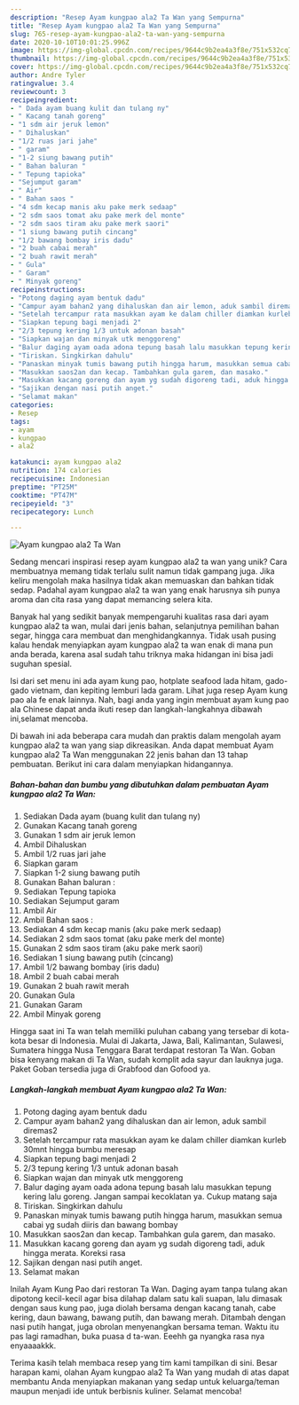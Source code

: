 ```yaml
---
description: "Resep Ayam kungpao ala2 Ta Wan yang Sempurna"
title: "Resep Ayam kungpao ala2 Ta Wan yang Sempurna"
slug: 765-resep-ayam-kungpao-ala2-ta-wan-yang-sempurna
date: 2020-10-10T10:01:25.996Z
image: https://img-global.cpcdn.com/recipes/9644c9b2ea4a3f8e/751x532cq70/ayam-kungpao-ala2-ta-wan-foto-resep-utama.jpg
thumbnail: https://img-global.cpcdn.com/recipes/9644c9b2ea4a3f8e/751x532cq70/ayam-kungpao-ala2-ta-wan-foto-resep-utama.jpg
cover: https://img-global.cpcdn.com/recipes/9644c9b2ea4a3f8e/751x532cq70/ayam-kungpao-ala2-ta-wan-foto-resep-utama.jpg
author: Andre Tyler
ratingvalue: 3.4
reviewcount: 3
recipeingredient:
- " Dada ayam buang kulit dan tulang ny"
- " Kacang tanah goreng"
- "1 sdm air jeruk lemon"
- " Dihaluskan"
- "1/2 ruas jari jahe"
- " garam"
- "1-2 siung bawang putih"
- " Bahan baluran "
- " Tepung tapioka"
- "Sejumput garam"
- " Air"
- " Bahan saos "
- "4 sdm kecap manis aku pake merk sedaap"
- "2 sdm saos tomat aku pake merk del monte"
- "2 sdm saos tiram aku pake merk saori"
- "1 siung bawang putih cincang"
- "1/2 bawang bombay iris dadu"
- "2 buah cabai merah"
- "2 buah rawit merah"
- " Gula"
- " Garam"
- " Minyak goreng"
recipeinstructions:
- "Potong daging ayam bentuk dadu"
- "Campur ayam bahan2 yang dihaluskan dan air lemon, aduk sambil diremas2"
- "Setelah tercampur rata masukkan ayam ke dalam chiller diamkan kurleb 30mnt hingga bumbu meresap"
- "Siapkan tepung bagi menjadi 2"
- "2/3 tepung kering 1/3 untuk adonan basah"
- "Siapkan wajan dan minyak utk menggoreng"
- "Balur daging ayam oada adona tepung basah lalu masukkan tepung kering lalu goreng. Jangan sampai kecoklatan ya. Cukup matang saja"
- "Tiriskan. Singkirkan dahulu"
- "Panaskan minyak tumis bawang putih hingga harum, masukkan semua cabai yg sudah diiris dan bawang bombay"
- "Masukkan saos2an dan kecap. Tambahkan gula garem, dan masako."
- "Masukkan kacang goreng dan ayam yg sudah digoreng tadi, aduk hingga merata. Koreksi rasa"
- "Sajikan dengan nasi putih anget."
- "Selamat makan"
categories:
- Resep
tags:
- ayam
- kungpao
- ala2

katakunci: ayam kungpao ala2 
nutrition: 174 calories
recipecuisine: Indonesian
preptime: "PT25M"
cooktime: "PT47M"
recipeyield: "3"
recipecategory: Lunch

---
```



![Ayam kungpao ala2 Ta Wan](https://img-global.cpcdn.com/recipes/9644c9b2ea4a3f8e/751x532cq70/ayam-kungpao-ala2-ta-wan-foto-resep-utama.jpg)

Sedang mencari inspirasi resep ayam kungpao ala2 ta wan yang unik? Cara membuatnya memang tidak terlalu sulit namun tidak gampang juga. Jika keliru mengolah maka hasilnya tidak akan memuaskan dan bahkan tidak sedap. Padahal ayam kungpao ala2 ta wan yang enak harusnya sih punya aroma dan cita rasa yang dapat memancing selera kita.

Banyak hal yang sedikit banyak mempengaruhi kualitas rasa dari ayam kungpao ala2 ta wan, mulai dari jenis bahan, selanjutnya pemilihan bahan segar, hingga cara membuat dan menghidangkannya. Tidak usah pusing kalau hendak menyiapkan ayam kungpao ala2 ta wan enak di mana pun anda berada, karena asal sudah tahu triknya maka hidangan ini bisa jadi suguhan spesial.

Isi dari set menu ini ada ayam kung pao, hotplate seafood lada hitam, gado-gado vietnam, dan kepiting lemburi lada garam. Lihat juga resep Ayam kung pao ala fe enak lainnya. Nah, bagi anda yang ingin membuat ayam kung pao ala Chinese dapat anda ikuti resep dan langkah-langkahnya dibawah ini,selamat mencoba.


Di bawah ini ada beberapa cara mudah dan praktis dalam mengolah ayam kungpao ala2 ta wan yang siap dikreasikan. Anda dapat membuat Ayam kungpao ala2 Ta Wan menggunakan 22 jenis bahan dan 13 tahap pembuatan. Berikut ini cara dalam menyiapkan hidangannya.

<!--inarticleads1-->

##### Bahan-bahan dan bumbu yang dibutuhkan dalam pembuatan Ayam kungpao ala2 Ta Wan:

1. Sediakan  Dada ayam (buang kulit dan tulang ny)
1. Gunakan  Kacang tanah goreng
1. Gunakan 1 sdm air jeruk lemon
1. Ambil  Dihaluskan
1. Ambil 1/2 ruas jari jahe
1. Siapkan  garam
1. Siapkan 1-2 siung bawang putih
1. Gunakan  Bahan baluran :
1. Sediakan  Tepung tapioka
1. Sediakan Sejumput garam
1. Ambil  Air
1. Ambil  Bahan saos :
1. Sediakan 4 sdm kecap manis (aku pake merk sedaap)
1. Sediakan 2 sdm saos tomat (aku pake merk del monte)
1. Gunakan 2 sdm saos tiram (aku pake merk saori)
1. Sediakan 1 siung bawang putih (cincang)
1. Ambil 1/2 bawang bombay (iris dadu)
1. Ambil 2 buah cabai merah
1. Gunakan 2 buah rawit merah
1. Gunakan  Gula
1. Gunakan  Garam
1. Ambil  Minyak goreng


Hingga saat ini Ta wan telah memiliki puluhan cabang yang tersebar di kota-kota besar di Indonesia. Mulai di Jakarta, Jawa, Bali, Kalimantan, Sulawesi, Sumatera hingga Nusa Tenggara Barat terdapat restoran Ta Wan. Goban bisa kenyang makan di Ta Wan, sudah komplit ada sayur dan lauknya juga. Paket Goban tersedia juga di Grabfood dan Gofood ya. 

<!--inarticleads2-->

##### Langkah-langkah membuat Ayam kungpao ala2 Ta Wan:

1. Potong daging ayam bentuk dadu
1. Campur ayam bahan2 yang dihaluskan dan air lemon, aduk sambil diremas2
1. Setelah tercampur rata masukkan ayam ke dalam chiller diamkan kurleb 30mnt hingga bumbu meresap
1. Siapkan tepung bagi menjadi 2
1. 2/3 tepung kering 1/3 untuk adonan basah
1. Siapkan wajan dan minyak utk menggoreng
1. Balur daging ayam oada adona tepung basah lalu masukkan tepung kering lalu goreng. Jangan sampai kecoklatan ya. Cukup matang saja
1. Tiriskan. Singkirkan dahulu
1. Panaskan minyak tumis bawang putih hingga harum, masukkan semua cabai yg sudah diiris dan bawang bombay
1. Masukkan saos2an dan kecap. Tambahkan gula garem, dan masako.
1. Masukkan kacang goreng dan ayam yg sudah digoreng tadi, aduk hingga merata. Koreksi rasa
1. Sajikan dengan nasi putih anget.
1. Selamat makan


Inilah Ayam Kung Pao dari restoran Ta Wan. Daging ayam tanpa tulang akan dipotong kecil-kecil agar bisa dilahap dalam satu kali suapan, lalu dimasak dengan saus kung pao, juga diolah bersama dengan kacang tanah, cabe kering, daun bawang, bawang putih, dan bawang merah. Ditambah dengan nasi putih hangat, juga obrolan menyenangkan bersama teman. Waktu itu pas lagi ramadhan, buka puasa d ta-wan. Eeehh ga nyangka rasa nya enyaaaakkk. 

Terima kasih telah membaca resep yang tim kami tampilkan di sini. Besar harapan kami, olahan Ayam kungpao ala2 Ta Wan yang mudah di atas dapat membantu Anda menyiapkan makanan yang sedap untuk keluarga/teman maupun menjadi ide untuk berbisnis kuliner. Selamat mencoba!
